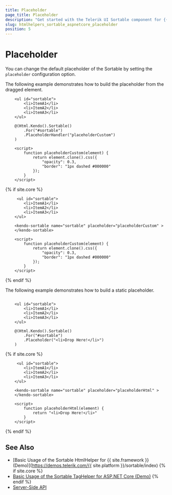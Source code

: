 ```yaml
---
title: Placeholder
page_title: Placeholder
description: "Get started with the Telerik UI Sortable component for {{ site.framework }} and learn how to customize the placeholder."
slug: htmlhelpers_sortable_aspnetcore_placeholder
position: 5
---
```


# Placeholder

You can change the default placeholder of the Sortable by setting the `placeholder` configuration option.

The following example demonstrates how to build the placeholder from the dragged element.

```HtmlHelper
    <ul id="sortable">
        <li>ItemA1</li>
        <li>ItemA2</li>
        <li>ItemA3</li>
    </ul>

    @(Html.Kendo().Sortable()
        .For("#sortable")
        .PlaceholderHandler("placeholderCustom")
    )

    <script>
        function placeholderCustom(element) {
            return element.clone().css({
                "opacity": 0.3,
                "border": "1px dashed #000000"
            });
        }
    </script>
```
{% if site.core %}
```TagHelper
     <ul id="sortable">
        <li>ItemA1</li>
        <li>ItemA2</li>
        <li>ItemA3</li>
    </ul>

    <kendo-sortable name="sortable" placeholder="placeholderCustom" >
    </kendo-sortable>

    <script>
        function placeholderCustom(element) {
            return element.clone().css({
                "opacity": 0.3,
                "border": "1px dashed #000000"
            });
        }
    </script>
```
{% endif %}

The following example demonstrates how to build a static placeholder.

```HtmlHelper

    <ul id="sortable">
        <li>ItemA1</li>
        <li>ItemA2</li>
        <li>ItemA3</li>
    </ul>

    @(Html.Kendo().Sortable()
        .For("#sortable")
        .Placeholder("<li>Drop Here!</li>")
    )
```
{% if site.core %}
```TagHelper
     <ul id="sortable">
        <li>ItemA1</li>
        <li>ItemA2</li>
        <li>ItemA3</li>
    </ul>

    <kendo-sortable name="sortable" placeholder="placeholderHtml" >
    </kendo-sortable>

    <script>
        function placeholderHtml(element) {
            return "<li>Drop Here!</li>"
        }
    </script>
```
{% endif %}

## See Also

* [Basic Usage of the Sortable HtmlHelper for {{ site.framework }} (Demo)](https://demos.telerik.com/{{ site.platform }}/sortable/index)
{% if site.core %}
* [Basic Usage of the Sortable TagHelper for ASP.NET Core (Demo)](https://demos.telerik.com/aspnet-core/sortable/tag-helper)
{% endif %}
* [Server-Side API](/api/sortable)
